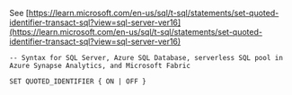 See [https://learn.microsoft.com/en-us/sql/t-sql/statements/set-quoted-identifier-transact-sql?view=sql-server-ver16](https://learn.microsoft.com/en-us/sql/t-sql/statements/set-quoted-identifier-transact-sql?view=sql-server-ver16)
```
-- Syntax for SQL Server, Azure SQL Database, serverless SQL pool in Azure Synapse Analytics, and Microsoft Fabric

SET QUOTED_IDENTIFIER { ON | OFF }
```
